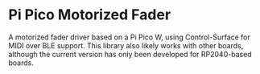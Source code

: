 # Pi Pico Motorized Fader

A motorized fader driver based on a Pi Pico W, using Control-Surface for MIDI over BLE support. This library also likely works with other boards, although the current version has only been developed for RP2040-based boards.
